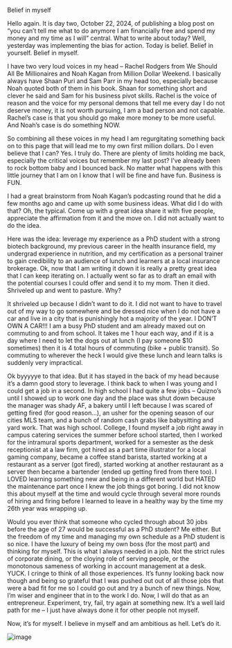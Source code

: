 Belief in myself 

Hello again. It is day two, October 22, 2024, of publishing a blog post on “you can’t tell me what to do anymore  I am financially free and spend my money and my time as I will” central. What to write about today? Well, yesterday was implementing the bias for action. Today is belief. Belief in yourself. Belief in myself. 

I have two very loud voices in my head – Rachel Rodgers from We Should All Be Millionaires and Noah Kagan from Million Dollar Weekend. I basically always have Shaan Puri and Sam Parr in my head too, especially because Noah quoted both of them in his book. Shaan for something short and clever he said and Sam for his business pivot skills. Rachel is the voice of reason and the voice for my personal demons that tell me every day I do not deserve money, it is not worth pursuing, I am a bad person and not capable. Rachel’s case is that you should go make more money to be more useful. And Noah’s case is do something NOW. 

So combining all these voices in my head I am regurgitating something back on to this page that will lead me to my own first million dollars. Do I even believe that I can? Yes. I truly do. There are plenty of limits holding me back, especially the critical voices but remember my last post? I’ve already been to rock bottom baby and I bounced back. No matter what happens with this little journey that I am on I know that I will be fine and have fun. Business is FUN. 

I had a great brainstorm from Noah Kagan’s podcasting round that he did a few months ago and came up with some business ideas. What did I do with that? Oh, the typical. Come up with a great idea share it with five people, appreciate the affirmation from it and the move on. I did not actually want to do the idea. 

Here was the idea: leverage my experience as a PhD student with a strong biotech background, my previous career in the health insurance field, my undergrad experience in nutrition, and my certification as a personal trainer to gain credibility to an audience of lunch and learners at a local insurance brokerage. Ok, now that I am writing it down it is really a pretty great idea that I can keep iterating on. I actually went so far as to draft an email with the potential courses I could offer and send it to my mom. Then it died. Shriveled up and went to pasture. Why?

It shriveled up because I didn’t want to do it. I did not want to have to travel out of my way to go somewhere and be dressed nice when I do not have a car and live in a city that is punishingly hot a majority of the year. I DON’T OWN A CAR!!! I am a busy PhD student and am already maxed out on commuting to and from school. It takes me 1 hour each way, and if it is a day where I need to let the dogs out at lunch (I pay someone $10 sometimes) then it is 4 total hours of commuting (bike + public transit). So commuting to wherever the heck I would give these lunch and learn talks is suddenly very impractical. 

Ok byyyyye to that idea. But it has stayed in the back of my head because it’s a damn good story to leverage. I think back to when I was young and I could get a job in a second. In high school I had quite a few jobs – Quizno’s until I showed up to work one day and the place was shut down because the manager was shady AF, a bakery until I left because I was scared of getting fired (for good reason…), an usher for the opening season of our cities MLS team, and a bunch of random cash grabs like babysitting and yard work. That was high school. College, I found myself a job right away in campus catering services the summer before school started, then I worked for the intramural sports department, worked for a semester as the desk receptionist at a law firm, got hired as a part time illustrator for a local gaming company, became a coffee stand barista, started working at a restaurant as a server (got fired), started working at another restaurant as a server then became a bartender (ended up getting fired from there too). I LOVED learning something new and being in a different world but HATED the maintenance part once I knew the job things got boring. I did not know this about myself at the time and would cycle through several more rounds of hiring and firing before I learned to leave in a healthy way by the time my 26th year was wrapping up. 

Would you ever think that someone who cycled through about 30 jobs before the age of 27 would be successful as a PhD student? Me either. But the freedom of my time and managing my own schedule as a PhD student is so nice. I have the luxury of being my own boss (for the most part) and thinking for myself. This is what I always needed in a job. Not the strict rules of corporate dining, or the cloying role of serving people, or the monotonous sameness of working in account management at a desk. YUCK. I cringe to think of all those experiences. It’s funny looking back now though and being so grateful that I was pushed out out of all those jobs that were a bad fit for me so I could go out and try a bunch of new things. Now, I’m wiser and engineer that in to the work I do. Now, I will do that as an entrepreneur. Experiment, try, fail, try again at something new. It’s a well laid path for me – I just have always done it for other people not myself. 

Now, it’s for myself. I believe in myself and am ambitious as hell. Let’s do it.  

![image](https://github.com/user-attachments/assets/b5d9d669-937a-435c-b9d2-a7a0a856d60c)
